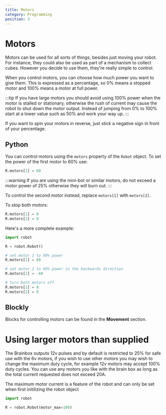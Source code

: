 ```yaml
---
title: Motors
category: Programming
position: 3
---
```

# Motors

Motors can be used for all sorts of things, besides just moving your robot. For instance, they could also be used as part of a mechanism to collect cubes. However you decide to use them, they're really simple to control.

When you control motors, you can choose how much power you want to give them. This is expressed as a percentage, so 0% means a stopped motor and 100% means a motor at full power.

:::tip
If you have large motors you should avoid using 100% power when the motor is stalled or stationary, otherwise the rush of current may cause the robot to shut down the motor output. Instead of jumping from 0% to 100% start at a lower value such as 50% and work your way up.
:::

If you want to spin your motors in reverse, just stick a negative sign in front of your percentage.

## Python

You can control motors using the `motors` property of the `Robot` object. To set the power of the first motor to 60% use:

```python
R.motors[1] = 60
```

:::warning
If you are using the mini-bot or similar motors, do not exceed a motor power of 25% otherwise they will burn out.
:::

To control the second motor instead, replace `motors[1]` with `motors[2]`.

To stop both motors:

```python
R.motors[1] = 0
R.motors[2] = 0
```

Here's a more complete example:

```python
import robot

R = robot.Robot()

# set motor 1 to 60% power
R.motors[1] = 60

# set motor 2 to 60% power in the backwards direction
R.motors[2] = -60

# turn both motors off
R.motors[1] = 0
R.motors[2] = 0
```

## Blockly

Blocks for controlling motors can be found in the **Movement** section.

# Using larger motors than supplied
The Brainbox outputs 12v pulses and by default is restricted to 25% for safe use with the 6v motors, if you wish to use other motors you may wish to change the maximum duty cycle, for example 12v motors may accept 100% duty cycles.
You can use any motors you like with the brain box as long as the total current requested does not exceed 20A.

The maximum motor current is a feature of the robot and can only be set when first initilizing the robot object

```python
import robot

R = robot.Robot(motor_max=100)
```